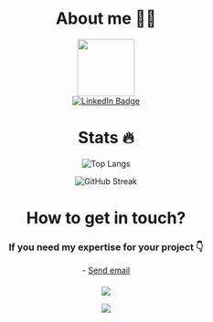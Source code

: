 <h1 align="center">About me 👨‍💻</h1>
<div align="center">
  <img src="https://komarev.com/ghpvc/?username=mikececco&style=flat-square&color=blue" alt=""/>
<div id="header" align="center">
  <img src="https://media.giphy.com/media/M9gbBd9nbDrOTu1Mqx/giphy.gif" width="100"/>
  <div id="badges">
  <a href="https://www.linkedin.com/in/mikececconello/">
    <img src="https://img.shields.io/badge/LinkedIn-blue?style=for-the-badge&logo=linkedin&logoColor=white" alt="LinkedIn Badge"/>
  </a>
  </div>
</div>

<!--- :telescope: Helpin

- :seedling: I’m interested in simple but articulate problems.

- :zap: I’m currently working on ...
-->
</div>

<!-- Projects -->
<!--
<h1 align="center">Some of my projects 📖</h1>
<div align="center">
  <table>
        <tr>
            <td width="50%">
                <h3 align="center">
                    <a href="http://www.tabinav.com/" target="_blank" rel="noreferrer"> Tabinav ✈️</a>
                </h3>
                <p align="center">
                    <a href="https://chillflix-radio.com/" target="_blank" rel="noreferrer"> <img src="./static/chillflix.gif" alt="chillflix"/> </a>
                    <p align="center">
                        AI-powered trip planner
                    </p>
                </p>
            </td>
            <td width="50%">
                <h3 align="center">
                    <a href="/" target="_blank" rel="noreferrer">Coming soon 📹</a>
                </h3>
                <p align="center">
                    <a href="https://cacabox-tv.com/" target="_blank" rel="noreferrer"> <img src="./static/ccbox-tv.gif" alt="ccbox-tv"/> </a>
                    <p align="center">
                        AI? Web3?
                    </p>
                </p>
            </td>
        </tr>
  </table>
</div> 

 
<h1 align="center">Language and tools ⚒️</h1>

<div align="center">
  <p align="center"> 
    <a href="https://www.w3.org/html/" target="_blank" rel="noreferrer"> <img src="https://raw.githubusercontent.com/devicons/devicon/master/icons/html5/html5-original-wordmark.svg" alt="html5" width="40" height="40"/> </a>
    <a href="https://developer.mozilla.org/en-US/docs/Web/JavaScript" target="_blank" rel="noreferrer"> <img src="https://raw.githubusercontent.com/devicons/devicon/master/icons/javascript/javascript-original.svg" alt="javascript" width="40" height="40"/> </a> 
    <a href="https://www.w3schools.com/css/" target="_blank" rel="noreferrer"> <img src="https://raw.githubusercontent.com/devicons/devicon/master/icons/css3/css3-original-wordmark.svg" alt="css3" width="40" height="40"/> </a>
    <a href="" target="_blank" rel="noreferrer"> <img src="https://raw.githubusercontent.com/devicons/devicon/master/icons/tailwindcss/tailwindcss-plain.svg" alt="tailwindcss" heigth="40" height="40"/> </a>
    <a href="https://getbootstrap.com" target="_blank" rel="noreferrer"> <img src="https://raw.githubusercontent.com/devicons/devicon/master/icons/bootstrap/bootstrap-plain-wordmark.svg" alt="bootstrap" width="40" height="40"/> </a>
    <a href="https://www.ruby-lang.org/en/" target="_blank" rel="noreferrer"> <img src="https://raw.githubusercontent.com/devicons/devicon/master/icons/ruby/ruby-original.svg" alt="ruby" width="40" height="40"/> </a> 
    <a href="https://rubyonrails.org" target="_blank" rel="noreferrer"> <img src="https://raw.githubusercontent.com/devicons/devicon/master/icons/rails/rails-original-wordmark.svg" alt="rails" width="40" height="40"/> </a> 
    <a href="https://www.mysql.com/" target="_blank" rel="noreferrer"> <img src="https://raw.githubusercontent.com/devicons/devicon/master/icons/mysql/mysql-original-wordmark.svg" alt="mysql" width="40" height="40"/> </a> 
    <a href="https://www.postgresql.org" target="_blank" rel="noreferrer"> <img src="https://raw.githubusercontent.com/devicons/devicon/master/icons/postgresql/postgresql-original-wordmark.svg" alt="postgresql" width="40" height="40"/> </a> 
    <a href="https://sass-lang.com" target="_blank" rel="noreferrer"> <img src="https://raw.githubusercontent.com/devicons/devicon/master/icons/sass/sass-original.svg" alt="sass" width="40" height="40"/> </a> 
    <a href="https://www.sqlite.org/" target="_blank" rel="noreferrer"> <img src="https://www.vectorlogo.zone/logos/sqlite/sqlite-icon.svg" alt="sqlite" width="40" height="40"/> </a> 
    <a href="https://webpack.js.org" target="_blank" rel="noreferrer"> <img src="https://raw.githubusercontent.com/devicons/devicon/d00d0969292a6569d45b06d3f350f463a0107b0d/icons/webpack/webpack-original-wordmark.svg" alt="webpack" width="40" height="40"/> </a>
    <a href="https://www.figma.com/" target="_blank" rel="noreferrer"> <img src="https://www.vectorlogo.zone/logos/figma/figma-icon.svg" alt="figma" width="40" height="40"/> </a> 
    <a href="https://git-scm.com/" target="_blank" rel="noreferrer"> <img src="https://www.vectorlogo.zone/logos/git-scm/git-scm-icon.svg" alt="git" width="40" height="40"/> </a> 
    <a href="https://heroku.com" target="_blank" rel="noreferrer"> <img src="https://www.vectorlogo.zone/logos/heroku/heroku-icon.svg" alt="heroku" width="40" height="40"/> </a> 
  </p>
  
<!--   <img src="https://github.com/devicons/devicon/blob/master/icons/css3/css3-plain-wordmark.svg"  title="CSS3" alt="CSS" width="40" height="40"/>&nbsp;
  <img src="https://github.com/devicons/devicon/blob/master/icons/html5/html5-original.svg" title="HTML5" alt="HTML" width="40" height="40"/>&nbsp;
  <img src="https://github.com/devicons/devicon/blob/master/icons/javascript/javascript-original.svg" title="JavaScript" alt="JavaScript" width="40" height="40"/>&nbsp;
  <img src="https://github.com/devicons/devicon/blob/master/icons/nodejs/nodejs-original-wordmark.svg" title="NodeJS" alt="NodeJS" width="40" height="40"/>&nbsp;
  <img src="https://github.com/devicons/devicon/blob/master/icons/ruby/ruby-original-wordmark.svg" title="Ruby" alt="Ruby" width="40" height="40"/>&nbsp;
  <img src="https://github.com/devicons/devicon/blob/master/icons/rails/rails-original-wordmark.svg" title="Rails" alt="Rails" width="40" height="40"/>&nbsp;
</div>
  -->

<h1 align="center">Stats 🔥</h1>
<div align="center">
<!-- ![Mike's GitHub stats](https://github-readme-stats.vercel.app/api?username=mikececco&theme=dark)   -->
  
![Top Langs](https://github-readme-stats.vercel.app/api/top-langs/?username=mikececco&theme=monokai&hide_progress=true)

![GitHub Streak](https://streak-stats.demolab.com?user=mikececco&theme=onedark&border_radius=10&date_format=j%20M%5B%20Y%5D) 
</div>
<!-- Contact -->
<h1 align="center">How to get in touch?</h1>
<h3 align="center">If you need my expertise for your project 👇</h3>
<p align="center">
    - <a href="mailto:mikececconello00@gmail.com">Send email</a>
    <p style='margin-bottom: 20px'>
    </p>
</p>  
<p align="center">
    <img align="center" src="https://media.giphy.com/media/z5iCvo1oCbqt7ukMQs/giphy.gif">
</p>

<div align="center">

  ![](https://quotes-github-readme.vercel.app/api?type=horizontal&theme=radical)

</div>
